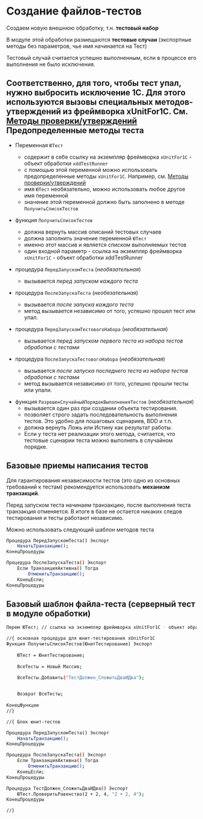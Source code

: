 Создание файлов-тестов
=======

Создаем новую внешнюю обработку, т.н. **тестовый набор**

В модуле этой обработки размещаются **тестовые случаи** (экспортные методы без параметров, чье имя начинается на Тест)

Тестовый случай считается успешно выполненным, если в процессе его выполнения не было исключения.

Соответственно, для того, чтобы тест упал, нужно выбросить исключение 1С. Для этого используются вызовы специальных методов-утверждений из фреймворка xUnitFor1C. См. [Методы проверки/утверждений](https://github.com/xDrivenDevelopment/xUnitFor1C/wiki/%D0%9C%D0%B5%D1%82%D0%BE%D0%B4%D1%8B-%D0%BF%D1%80%D0%BE%D0%B2%D0%B5%D1%80%D0%BA%D0%B8---%D1%83%D1%82%D0%B2%D0%B5%D1%80%D0%B6%D0%B4%D0%B5%D0%BD%D0%B8%D1%8F)
Предопределенные методы теста
---
  * Переменная `ЮТест`
    * содержит в себе ссылку на экземпляр фреймворка `xUnitFor1C` - объект обработки `xddTestRunner`
    * с помощью этой переменной можно использовать предопределенные методы `xUnitFor1C`. Например, см. [Методы проверки/утверждений](https://github.com/xDrivenDevelopment/xUnitFor1C/wiki/%D0%9C%D0%B5%D1%82%D0%BE%D0%B4%D1%8B-%D0%BF%D1%80%D0%BE%D0%B2%D0%B5%D1%80%D0%BA%D0%B8---%D1%83%D1%82%D0%B2%D0%B5%D1%80%D0%B6%D0%B4%D0%B5%D0%BD%D0%B8%D1%8F)
    * имя `ЮТест` необязательно, можно использовать любое другое имя переменной
    * значение этой переменной должно быть заполнено в методе `ПолучитьСписокТестов`


  * функция `ПолучитьСписокТестов`
    * должна вернуть массив описаний тестовых случаев
    * должна заполнить значение переменной `ЮТест`
    * именно этот массив и является списком выполняемых тестов
    * один входной параметр - ссылка на экземпляр фреймворка `xUnitFor1C` - объект обработки xddTestRunner


  - процедура `ПередЗапускомТеста` (*необязательная*)
    - вызывается *перед запуском каждого теста*  

  - процедура `ПослеЗапускаТеста` (*необязательная*)
    - вызывается *после запуска каждого теста*
    - метод вызывается независимо от того, успешно прошел тест или упал.

  - процедура `ПередЗапускомТестовогоНабора` (*необязательная*)
    - вызывается *перед запуском первого теста из набора тестов обработки с тестами*
  
  - процедура `ПослеЗапускаТестовогоНабора` (*необязательная*)
    - вызывается *после запуска последнего теста из набора тестов обработки с тестами*
    - метод вызывается независимо от того, успешно прошли тесты или упали.

  * функция `РазрешенСлучайныйПорядокВыполненияТестов` (*необязательная*)
    * вызывается один раз при создании объекта тестирования.
    * позволяет строго задать последовательность выполнения тестов. Это удобно для пошаговых сценариев, BDD и т.п.
    * должна вернуть Ложь или Истину как результат работы. 
    * Если у теста нет реализации этого метода, считается, что тестовые сценарии теста можно выполнять в случайном порядке.

Базовые приемы написания тестов
---
Для гарантирования независимости тестов (это одно из основных требований к тестам) рекомендуется использовать **механизм транзакций**.
    
Перед запуском теста начинаем транзакцию, после выполнения теста транзакция отменяется. В итоге в базе не остается никаких следов тестирования и тесты работают независимо.

Можно использовать следующий шаблон методов теста
```sh
Процедура ПередЗапускомТеста() Экспорт
	НачатьТранзакцию();
КонецПроцедуры

Процедура ПослеЗапускаТеста() Экспорт
	Если ТранзакцияАктивна() Тогда
	    ОтменитьТранзакцию();
	КонецЕсли;
КонецПроцедуры
```

Базовый шаблон файла-теста (серверный тест в модуле обработки)
---
```sh
Перем ЮТест; // ссылка на экземпляр фреймворка xUnitFor1C - объект обработки xddTestRunner

//{ основная процедура для юнит-тестирования xUnitFor1C
Функция ПолучитьСписокТестов(ЮнитТестирование) Экспорт
	
	ЮТест = ЮнитТестирование;
	
	ВсеТесты = Новый Массив;
	
	ВсеТесты.Добавить("ТестДолжен_СложитьДваИДва");


	Возврат ВсеТесты;
	
КонецФункции
//}

//{ Блок юнит-тестов

Процедура ПередЗапускомТеста() Экспорт
	НачатьТранзакцию();
КонецПроцедуры

Процедура ПослеЗапускаТеста() Экспорт
	Если ТранзакцияАктивна() Тогда
	    ОтменитьТранзакцию();
	КонецЕсли;
КонецПроцедуры

Процедура ТестДолжен_СложитьДваИДва() Экспорт
	ЮТест.ПроверитьРавенство(2 + 2, 4, "2 + 2, 4");
КонецПроцедуры

//}
```